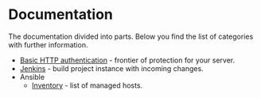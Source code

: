 # Documentation

The documentation divided into parts. Below you find the list of categories with further information.

- [Basic HTTP authentication](basic-http-auth) - frontier of protection for your server.
- [Jenkins](jenkins) - build project instance with incoming changes.
- Ansible
  - [Inventory](ansible/inventory) - list of managed hosts.
